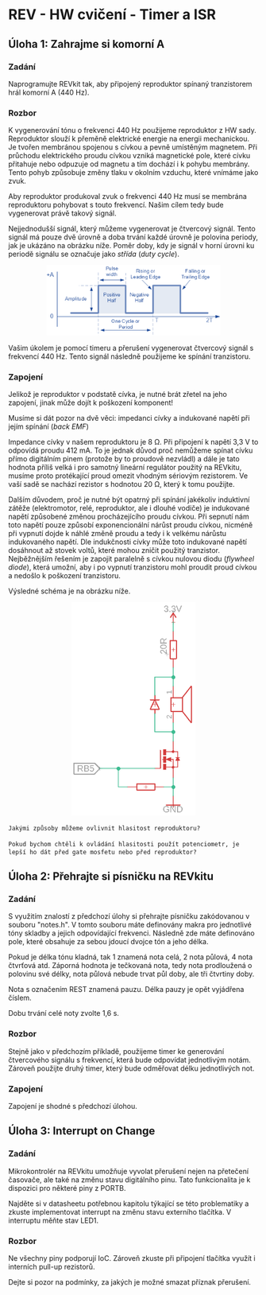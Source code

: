 # REV - HW cvičení - Timer a ISR

## Úloha 1: Zahrajme si komorní A

### Zadání
Naprogramujte REVkit tak, aby připojený reproduktor spínaný tranzistorem hrál komorní A (440 Hz).

### Rozbor
K vygenerování tónu o frekvenci 440 Hz použijeme reproduktor z HW sady. Reproduktor slouží k přeměně elektrické energie na energii mechanickou. Je tvořen membránou spojenou s cívkou a pevně umístěným magnetem. Při průchodu elektrického proudu cívkou vzniká magnetické pole, které cívku přitahuje nebo odpuzuje od magnetu a tím dochází i k pohybu membrány. Tento pohyb způsobuje změny tlaku v okolním vzduchu, které vnímáme jako zvuk.

Aby reproduktor produkoval zvuk o frekvenci 440 Hz musí se membrána reproduktoru pohybovat s touto frekvencí. Našim cílem tedy bude vygenerovat právě takový signál.

Nejjednodušší signál, který můžeme vygenerovat je čtvercový signál. Tento signál má pouze dvě úrovně a doba trvání každé úrovně je polovina periody, jak je ukázáno na obrázku níže. Poměr doby, kdy je signál v horní úrovni ku periodě signálu se označuje jako *střída* (*duty cycle*).

<p align="center">
  <img width="350" src="Figures/square_wave.png" />
</p>

Vašim úkolem je pomocí timeru a přerušení vygenerovat čtvercový signál s frekvencí 440 Hz. Tento signál následně použijeme ke spínání tranzistoru.

### Zapojení
Jelikož je reproduktor v podstatě cívka, je nutné brát zřetel na jeho zapojení, jinak může dojít k poškození komponent!

Musíme si dát pozor na dvě věci: impedanci cívky a indukované napětí při jejím spínání (*back EMF*)

Impedance cívky v našem reproduktoru je 8 Ω. Při připojení k napětí 3,3 V to odpovídá proudu 412 mA. To je jednak důvod proč nemůžeme spínat cívku přímo digitálním pinem (protože by to proudově nezvládl) a dále je tato hodnota příliš velká i pro samotný lineární regulátor použitý na REVkitu, musíme proto protékající proud omezit vhodným sériovým rezistorem. Ve vaší sadě se nachází rezistor s hodnotou 20 Ω, který k tomu použijte.

Dalším důvodem, proč je nutné být opatrný při spínání jakékoliv induktivní zátěže (elektromotor, relé, reproduktor, ale i dlouhé vodiče) je indukované napětí způsobené změnou procházejícího proudu cívkou. Při sepnutí nám toto napětí pouze způsobí exponencionální nárůst proudu cívkou, nicméně při vypnutí dojde k náhlé změně proudu a tedy i k velkému nárůstu indukovaného napětí. Dle indukčnosti cívky může toto indukované napětí dosáhnout až stovek voltů, které mohou zničit použitý tranzistor. Nejběžnějším řešením je zapojit paralelně s cívkou nulovou diodu (*flywheel diode*), která umožní, aby i po vypnutí tranzistoru mohl proudit proud cívkou a nedošlo k poškození tranzistoru.

Výsledné schéma je na obrázku níže.

<p align="center">
  <img width="250" src="Figures/speaker.png" />
</p>

```
Jakými způsoby můžeme ovlivnit hlasitost reproduktoru?

Pokud bychom chtěli k ovládání hlasitosti použít potenciometr, je lepší ho dát před gate mosfetu nebo před reproduktor?
```

## Úloha 2: Přehrajte si písničku na REVkitu

### Zadání
S využitím znalostí z předchozí úlohy si přehrajte písničku zakódovanou v souboru "notes.h". V tomto souboru máte definovány makra pro jednotlivé tóny skladby a jejich odpovídající frekvenci. Následně zde máte definováno pole, které obsahuje za sebou jdoucí dvojce tón a jeho délka. 

Pokud je délka tónu kladná, tak 1 znamená nota celá, 2 nota půlová, 4 nota čtvrťová atd. Záporná hodnota je tečkovaná nota, tedy nota prodloužená o polovinu své délky, nota půlová nebude trvat půl doby, ale tři čtvrtiny doby.

Nota s označením REST znamená pauzu. Délka pauzy je opět vyjádřena číslem.

Dobu trvání celé noty zvolte 1,6 s.

### Rozbor
Stejně jako v předchozím příkladě, použijeme timer ke generování čtvercového signálu s frekvencí, která bude odpovídat jednotlivým notám. Zároveň použijte druhý timer, který bude odměřovat délku jednotlivých not.

### Zapojení
Zapojení je shodné s předchozí úlohou.


## Úloha 3: Interrupt on Change

### Zadání
Mikrokontrolér na REVkitu umožňuje vyvolat přerušení nejen na přetečení časovače, ale také na změnu stavu digitálního pinu. Tato funkcionalita je k dispozici pro některé piny z PORTB.

Najděte si v datasheetu potřebnou kapitolu týkající se této problematiky a zkuste implementovat interrupt na změnu stavu externího tlačítka. V interruptu měňte stav LED1.

### Rozbor
Ne všechny piny podporují IoC. Zároveň zkuste při připojení tlačítka využít i interních pull-up rezistorů.

Dejte si pozor na podmínky, za jakých je možné smazat příznak přerušení.